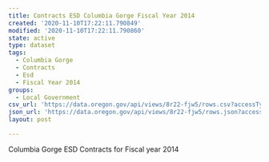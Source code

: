```yaml
---
title: Contracts ESD Columbia Gorge Fiscal Year 2014
created: '2020-11-10T17:22:11.790849'
modified: '2020-11-10T17:22:11.790860'
state: active
type: dataset
tags:
  - Columbia Gorge
  - Contracts
  - Esd
  - Fiscal Year 2014
groups:
  - Local Government
csv_url: 'https://data.oregon.gov/api/views/8r22-fjw5/rows.csv?accessType=DOWNLOAD'
json_url: 'https://data.oregon.gov/api/views/8r22-fjw5/rows.json?accessType=DOWNLOAD'
layout: post

---
```

Columbia Gorge ESD Contracts for Fiscal year 2014
